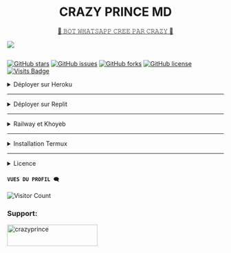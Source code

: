 <h1 align="center"> CRAZY PRINCE MD </h1>
<p align="center"> 
<u>👑 𝙱𝙾𝚃 𝚆𝙷𝙰𝚃𝚂𝙰𝙿𝙿 𝙲𝚁𝙴𝙴 𝙿𝙰𝚁 𝙲𝚁𝙰𝚉𝚈 👑</u>
</p>
<picture>
  <source
    srcset="https://github-readme-stats.vercel.app/api?username=CrazyPrince&show_icons=true&theme=dark"
    media="(prefers-color-scheme: dark)"
  />
  <source
    srcset="https://github-readme-stats.vercel.app/api?username=Crazyprince&show_icons=true"
    media="(prefers-color-scheme: light), (prefers-color-scheme: no-preference)"
  />
  <img src="https://github-readme-stats.vercel.app/api?username=CrazyPrince&show_icons=true" />
</picture>
<p align="center">
  <a href="#"><img src="http://readme-typing-svg.herokuapp.com?color=blue&center=true&vCenter=true&multiline=false&lines=CRAZY+PRINCE+WHATSAPP+BOT" alt="">
</p>
    
[![GitHub stars](https://img.shields.io/github/stars/serizawa-md/CrazyPrince?color=brightgreen)](https://github.com/serizawa-md/CrazyPrince/stargazers)
[![GitHub issues](https://img.shields.io/github/issues/serizawa-md/CrazyPrince?color=brightgreen)](https://github.com/serizawa-md/CrazyPrince/issues)
[![GitHub forks](https://img.shields.io/github/forks/serizawa-md/CrazyPrince?color=brightgreen)](https://github.com/serizawa-md/CrazyPrince/network)
[![GitHub license](https://img.shields.io/github/license/serizawa-md/CrazyPrince?color=brightgreen)](https://github.com/serizawa-md/CrazyPrince/blob/main/LICENSE)
[![Visits Badge](https://badges.pufler.dev/visits/serizawa-md/CrazyPrince)](https://badges.pufler.dev)
<details>
<summary>Déployer sur Heroku</summary>
</details>

---
<details>
<summary>Déployer sur Replit</summary>
</details>

---
<details>
<summary>Railway et Khoyeb</summary>
</details>

---
<details>
<summary>Installation Termux</summary>
</details>
    
---
<details>
<summary>Licence</summary>
<p dir="auto">CrazyPrince est sous licence  [GPL-3](https://github.com/serizawa-md/CrazyPrince/blob/main/LICENSE).</p>

<h6 tabindex="-1" dir="auto"><a id="user-content-endpoint" class="anchor" aria-hidden="true" href="#extrait"></a>Extrait</h6>
<p dir="auto"><code>
  GNU GENERAL PUBLIC LICENSE
                           Version 3, 29 June 2007

 Copyright (C) 2007 Free Software Foundation, Inc. <https://fsf.org/>
 Everyone is permitted to copy and distribute verbatim copies
 of this license document, but changing it is not allowed.

                            Preamble

  The GNU General Public License is a free, copyleft license for
software and other kinds of works...
</code></p>
</details>

#### ```VUES DU PROFIL 🗨️```
![Visitor Count](https://profile-counter.glitch.me/serizawa-md/count.svg)

<h3 align="left">Support:</h3>
<p><a href="https://www.buymeacoffee.com/crazyprince"> <img align="left" src="https://cdn.buymeacoffee.com/buttons/v2/default-yellow.png" height="50" width="210" alt="crazyprince" /></a></p><br><br>
